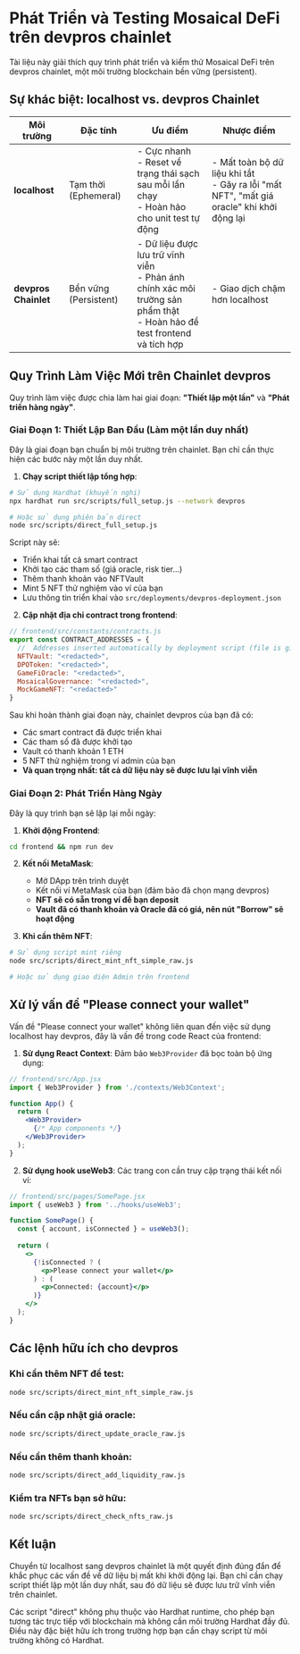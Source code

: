 # Phát Triển và Testing Mosaical DeFi trên devpros chainlet

Tài liệu này giải thích quy trình phát triển và kiểm thử Mosaical DeFi trên devpros chainlet, một môi trường blockchain bền vững (persistent).

## Sự khác biệt: localhost vs. devpros Chainlet

| Môi trường | Đặc tính | Ưu điểm | Nhược điểm |
|------------|----------|---------|------------|
| **localhost** | Tạm thời (Ephemeral) | - Cực nhanh <br>- Reset về trạng thái sạch sau mỗi lần chạy <br>- Hoàn hảo cho unit test tự động | - Mất toàn bộ dữ liệu khi tắt <br>- Gây ra lỗi "mất NFT", "mất giá oracle" khi khởi động lại |
| **devpros Chainlet** | Bền vững (Persistent) | - Dữ liệu được lưu trữ vĩnh viễn <br>- Phản ánh chính xác môi trường sản phẩm thật <br>- Hoàn hảo để test frontend và tích hợp | - Giao dịch chậm hơn localhost |

## Quy Trình Làm Việc Mới trên Chainlet devpros

Quy trình làm việc được chia làm hai giai đoạn: **"Thiết lập một lần"** và **"Phát triển hàng ngày"**.

### Giai Đoạn 1: Thiết Lập Ban Đầu (Làm một lần duy nhất)

Đây là giai đoạn bạn chuẩn bị môi trường trên chainlet. Bạn chỉ cần thực hiện các bước này một lần duy nhất.

1. **Chạy script thiết lập tổng hợp**:

```bash
# Sử dụng Hardhat (khuyến nghị)
npx hardhat run src/scripts/full_setup.js --network devpros

# Hoặc sử dụng phiên bản direct
node src/scripts/direct_full_setup.js
```

Script này sẽ:
- Triển khai tất cả smart contract
- Khởi tạo các tham số (giá oracle, risk tier...)
- Thêm thanh khoản vào NFTVault
- Mint 5 NFT thử nghiệm vào ví của bạn
- Lưu thông tin triển khai vào `src/deployments/devpros-deployment.json`

2. **Cập nhật địa chỉ contract trong frontend**:

```javascript
// frontend/src/constants/contracts.js
export const CONTRACT_ADDRESSES = {
  //  Addresses inserted automatically by deployment script (file is git-ignored)
  NFTVault: "<redacted>",
  DPOToken: "<redacted>",
  GameFiOracle: "<redacted>",
  MosaicalGovernance: "<redacted>",
  MockGameNFT: "<redacted>"
}
```

Sau khi hoàn thành giai đoạn này, chainlet devpros của bạn đã có:
- Các smart contract đã được triển khai
- Các tham số đã được khởi tạo
- Vault có thanh khoản 1 ETH
- 5 NFT thử nghiệm trong ví admin của bạn
- **Và quan trọng nhất: tất cả dữ liệu này sẽ được lưu lại vĩnh viễn**

### Giai Đoạn 2: Phát Triển Hàng Ngày

Đây là quy trình bạn sẽ lặp lại mỗi ngày:

1. **Khởi động Frontend**:
```bash
cd frontend && npm run dev
```

2. **Kết nối MetaMask**:
   - Mở DApp trên trình duyệt
   - Kết nối ví MetaMask của bạn (đảm bảo đã chọn mạng devpros)
   - **NFT sẽ có sẵn trong ví để bạn deposit**
   - **Vault đã có thanh khoản và Oracle đã có giá, nên nút "Borrow" sẽ hoạt động**

3. **Khi cần thêm NFT**:
```bash
# Sử dụng script mint riêng
node src/scripts/direct_mint_nft_simple_raw.js

# Hoặc sử dụng giao diện Admin trên frontend
```

## Xử lý vấn đề "Please connect your wallet"

Vấn đề "Please connect your wallet" không liên quan đến việc sử dụng localhost hay devpros, đây là vấn đề trong code React của frontend:

1. **Sử dụng React Context**: Đảm bảo `Web3Provider` đã bọc toàn bộ ứng dụng:
```jsx
// frontend/src/App.jsx
import { Web3Provider } from './contexts/Web3Context';

function App() {
  return (
    <Web3Provider>
      {/* App components */}
    </Web3Provider>
  );
}
```

2. **Sử dụng hook useWeb3**: Các trang con cần truy cập trạng thái kết nối ví:
```jsx
// frontend/src/pages/SomePage.jsx
import { useWeb3 } from '../hooks/useWeb3';

function SomePage() {
  const { account, isConnected } = useWeb3();
  
  return (
    <>
      {!isConnected ? (
        <p>Please connect your wallet</p>
      ) : (
        <p>Connected: {account}</p>
      )}
    </>
  );
}
```

## Các lệnh hữu ích cho devpros

### Khi cần thêm NFT để test:
```bash
node src/scripts/direct_mint_nft_simple_raw.js
```

### Nếu cần cập nhật giá oracle:
```bash
node src/scripts/direct_update_oracle_raw.js
```

### Nếu cần thêm thanh khoản:
```bash
node src/scripts/direct_add_liquidity_raw.js
```

### Kiểm tra NFTs bạn sở hữu:
```bash
node src/scripts/direct_check_nfts_raw.js
```

## Kết luận

Chuyển từ localhost sang devpros chainlet là một quyết định đúng đắn để khắc phục các vấn đề về dữ liệu bị mất khi khởi động lại. Bạn chỉ cần chạy script thiết lập một lần duy nhất, sau đó dữ liệu sẽ được lưu trữ vĩnh viễn trên chainlet.

Các script "direct" không phụ thuộc vào Hardhat runtime, cho phép bạn tương tác trực tiếp với blockchain mà không cần môi trường Hardhat đầy đủ. Điều này đặc biệt hữu ích trong trường hợp bạn cần chạy script từ môi trường không có Hardhat. 